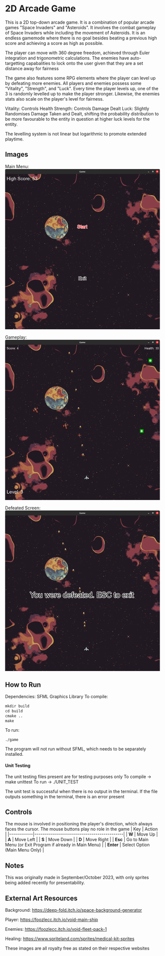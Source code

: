# 2D Arcade Game

This is a 2D top-down arcade game. It is a combination of popular arcade games "Space Invaders" and "Asteroids". It involves the combat gameplay of Space Invaders while including the movement of Asteroids. It is an endless gamemode where there is no goal besides beating a previous high score and achieving a score as high as possible.

The player can move with 360 degree freedom, achieved through Euler integration and trigonometric calculations. The enemies have auto-targetting capabalities to lock onto the user given that they are a set distance away for fairness

The game also features some RPG elements where the player can level up by defeating more enemies. All players and enemies possess some "Vitality", "Strength", and "Luck". Every time the player levels up, one of the 3 is randomly levelled up to make the player stronger. Likewise, the enemies stats also scale on the player's level for fairness.

Vitality: Controls Health
Strength: Controls Damage Dealt
Luck: Slightly Randomises Damage Taken and Dealt, shifting the probability distribution to be more favourable to the entity in question at higher luck levels for the entity.

The levelling system is not linear but logarithmic to promote extended playtime.

## Images
Main Menu:
![alt text](https://github.com/SouthernPolaris/2D-Arcade-Game/blob/main/GameplayImages/2D_Arcade_Game.png?raw=true)

Gameplay:
![alt text](https://github.com/SouthernPolaris/2D-Arcade-Game/blob/main/GameplayImages/2D_Arcade_Gameplay.png?raw=true)

Defeated Screen:
![alt text](https://github.com/SouthernPolaris/2D-Arcade-Game/blob/main/GameplayImages/2D_Arcade_Defeated.png?raw=true)

## How to Run
Dependencies: SFML Graphics Library
To compile:

```
mkdir build
cd build
cmake ..
make
```

To run:
```
./game
```

The program will not run without SFML, which needs to be separately installed.

#### Unit Testing
The unit testing files present are for testing purposes only
To compile -> make unittest
To run -> ./UNIT_TEST

The unit test is successful when there is no output in the terminal. If the file outputs something in the terminal, there is an error present

## Controls
The mouse is involved in positioning the player's direction, which always faces the cursor. The mouse buttons play no role in the game
| Key        | Action                                      |
|------------|---------------------------------------------|
| **W**      | Move Up                                    |
| **A**      | Move Left                                  |
| **S**      | Move Down                                  |
| **D**      | Move Right                                 |
| **Esc**    | Go to Main Menu (or Exit Program if already in Main Menu)          |
| **Enter**  | Select Option (Main Menu Only)             |


## Notes
This was originally made in September/October 2023, with only sprites being added recently for presentability.

## External Art Resources

Background:
https://deep-fold.itch.io/space-background-generator

Player:
https://foozlecc.itch.io/void-main-ship

Enemies:
https://foozlecc.itch.io/void-fleet-pack-1

Healing:
https://www.spriteland.com/sprites/medical-kit-sprites

These images are all royalty free as stated on their respective websites
